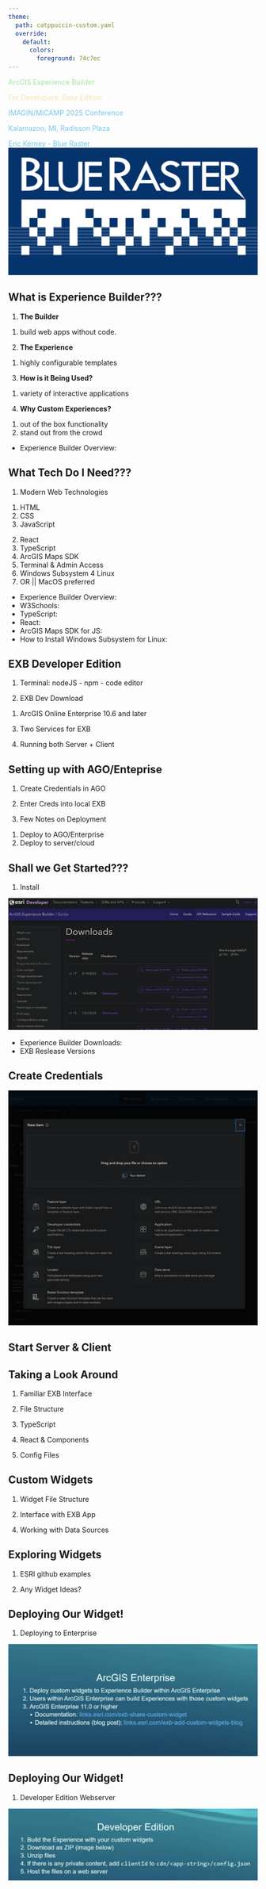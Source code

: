 ```yaml
---
theme:
  path: catppuccin-custom.yaml
  override:
    default:
      colors:
        foreground: 74c7ec
---
```


<!-- alignment: center -->
<!-- new_lines: 5 -->
<!-- font_size: 5 -->
<span style="color: #a6e3a1;">ArcGIS Experience Builder</span>
<!-- font_size: 4 -->
<span style="color: #f9e2af;">For Developers: _Easy Edition_</span>
<!-- font_size: 3 -->
<span style="color: #74c7ec;">IMAGIN/MiCAMP 2025 Conference</span>
<!-- font_size: 2 -->
<span style="color: #74c7ec;">Kalamazoo, MI, Radisson Plaza</span>
<!-- font_size: 2 -->
<span style="color: #74c7ec;">Eric Kerney - Blue Raster</span>
![image:width:20%](blueraster-logo.png)
<!-- end_slide -->



<!-- alignment: center -->
<!-- new_lines: 5 -->
What is Experience Builder???
---
<!-- new_lines: 1 -->
<!-- font_size: 3 -->
1. **The Builder**     
<!-- font_size: 2 -->
  1. build web apps without code.
<!-- font_size: 3 -->
2. **The Experience**
<!-- font_size: 2 -->
  1. highly configurable templates
<!-- font_size: 3 -->
3. **How is it Being Used?**
<!-- font_size: 2 -->
  1. variety of interactive applications     
<!-- font_size: 3 -->
4. **Why Custom Experiences?**
<!-- font_size: 2 -->
  1. out of the box functionality 
  2. stand out from the crowd
<!-- new_lines: 1 -->
<!-- font_size: 1 -->
* Experience Builder Overview: [](https://www.esri.com/en-us/arcgis/products/arcgis-experience-builder/)
<!-- end_slide -->


<!-- new_lines: 4 -->
What Tech Do I Need???
---
<!-- font_size: 3 -->
1. Modern Web Technologies
<!-- font_size: 2 -->
  1. HTML
  2. CSS 
  3. JavaScript
<!-- font_size: 3 -->
2. React
3. TypeScript
4. ArcGIS Maps SDK
5. Terminal & Admin Access
6. Windows Subsystem 4 Linux 
7. OR || MacOS preferred
<!-- font_size: 1 -->
<!-- new_lines: 1 -->
* Experience Builder Overview: [](https://www.esri.com/en-us/arcgis/products/arcgis-experience-builder/)
* W3Schools: [](https://www.w3schools.com/)
* TypeScript: [](https://www.typescriptlang.org/)
* React: [](https://react.dev/)
* ArcGIS Maps SDK for JS: [](https://developers.arcgis.com/javascript/latest/)
* How to Install Windows Subsystem for Linux: [](https://learn.microsoft.com/en-us/windows/wsl/install)
<!-- speaker_note: May want to mention my stack Mac, brew, ghostty, nvim, tmux, raycast, aerospace -->
<!-- speaker_note: React old Class Components vs Newer Functional Style -->
<!-- speaker_note: jimu exb api interface, jimu interfaces with Maps SDK -->
<!-- end_slide -->


<!-- new_lines: 5 -->
EXB Developer Edition 
---
<!-- new_lines: 1 -->
<!-- font_size: 3 -->
1. Terminal: nodeJS - npm - code editor
<!-- new_lines: 1 -->
2. EXB Dev Download 
<!-- font_size: 2 -->
  1. ArcGIS Online Enterprise 10.6 and later
<!-- new_lines: 1 -->
<!-- font_size: 3 -->
3. Two Services for EXB
<!-- new_lines: 1 -->
4. Running both Server + Client
<!-- end_slide -->


<!-- new_lines: 5 -->
Setting up with AGO/Enteprise
---
<!-- new_lines: 1 -->
<!-- font_size: 3 -->
1. Create Credentials in AGO
<!-- new_lines: 1 -->
2. Enter Creds into local EXB
<!-- new_lines: 1 -->
3. Few Notes on Deployment
<!-- font_size: 2 -->
  1. Deploy to AGO/Enterprise
  2. Deploy to server/cloud
<!-- end_slide -->


<!-- new_lines: 2 -->
Shall we Get Started???
---
<!-- font_size: 3 -->
1. Install

![image:width:80%](exb_downloads.png)
<!-- font_size: 1 -->
<!-- new_lines: 1 -->
* Experience Builder Downloads: [](https://developers.arcgis.com/experience-builder/guide/downloads/)
* EXB Reslease Versions [](https://developers.arcgis.com/experience-builder/guide/release-versions/)
<!-- end_slide -->


Create Credentials
---
<!-- new_lines: 1 -->

![image:width:80%](exb_new_creds.png)
<!-- end_slide -->


<!-- new_lines: 1 -->

Start Server & Client
---
<!-- new_lines: 1 -->
<!-- font_size: 1 -->
<!-- new_lines: 1 -->
<!-- speaker_note: https://gis.blueraster.io/portal/home/index.html -->
<!-- speaker_note: Note - ESRI made it more difficult for developers to test custom EXB with limited dev accounts -->
<!-- speaker_note: Run thgrough creating and registering a new application on AGO -->
<!-- end_slide -->


<!-- new_lines: 6 -->
Taking a Look Around
---
<!-- new_lines: 1 -->
<!-- font_size: 3 -->
1. Familiar EXB Interface
<!-- new_lines: 1 -->
2. File Structure
<!-- new_lines: 1 -->
3. TypeScript
<!-- new_lines: 1 -->
4. React & Components
<!-- new_lines: 1 -->
5. Config Files
<!-- speaker_note: Use VSCode as a file tree viewer -->
<!-- end_slide -->

<!-- new_lines: 6 -->
Custom Widgets
---
<!-- new_lines: 1 -->
<!-- font_size: 3 -->
1. Widget File Structure
<!-- new_lines: 1 -->
2. Interface with EXB App
<!-- new_lines: 1 -->
4. Working with Data Sources
<!-- end_slide -->


<!-- new_lines: 6 -->
Exploring Widgets
---
<!-- new_lines: 1 -->
<!-- font_size: 3 -->
1. ESRI github examples
<!-- new_lines: 1 -->
2. Any Widget Ideas?
<!-- end_slide -->
 

<!-- new_lines: 6 -->
Deploying Our Widget!
---
<!-- new_lines: 1 -->
<!-- font_size: 3 -->
1. Deploying to Enterprise
<!-- speaker_note: Deploy ArcGIS Enterprise OR Developer Edition/webserver -->

![image:width:100%](exb_enter_deploy.png)

<!-- end_slide -->

<!-- new_lines: 6 -->
Deploying Our Widget!
---
<!-- new_lines: 1 -->
<!-- font_size: 3 -->
1. Developer Edition Webserver

![image:width:100%](exb_dev_deploy.png)

<!-- speaker_note: Deploy options - S3, Amplify, github pages -->
<!-- end_slide -->
